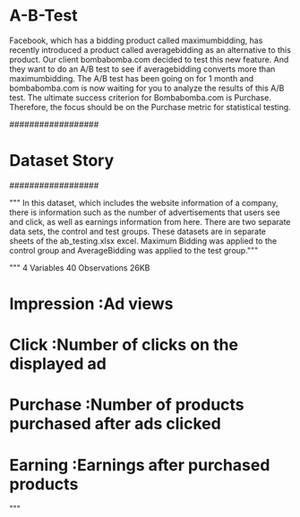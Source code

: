 # A-B-Test
Facebook, which has a bidding product called maximumbidding, has recently introduced
a product called averagebidding as an alternative to this product.
Our client bombabomba.com decided to test this new feature.
And they want to do an A/B test to see if averagebidding converts more than maximumbidding.
The A/B test has been going on for 1 month and bombabomba.com is now waiting for you to analyze
the results of this A/B test. The ultimate success criterion for Bombabomba.com is Purchase.
Therefore, the focus should be on the Purchase metric for statistical testing.

##################
# Dataset Story
##################

"""
In this dataset, which includes the website information of a company, there is information such as 
the number of advertisements that users see and click, as well as earnings information from here.
There are two separate data sets, the control and test groups. These datasets are in separate sheets 
of the ab_testing.xlsx excel. Maximum Bidding was applied to the control group and AverageBidding 
was applied to the test group."""

"""
4 Variables         40 Observations         26KB

# Impression  :Ad views
# Click       :Number of clicks on the displayed ad
# Purchase    :Number of products purchased after ads clicked
# Earning     :Earnings after purchased products

"""
